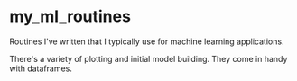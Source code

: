 # my_ml_routines
Routines I've written that I typically use for machine learning applications. 

There's a variety of plotting and initial model building. They come in handy with dataframes.
